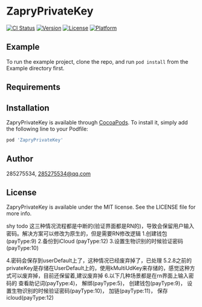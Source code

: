 # ZapryPrivateKey

[![CI Status](https://img.shields.io/travis/285275534/ZapryPrivateKey.svg?style=flat)](https://travis-ci.org/285275534/ZapryPrivateKey)
[![Version](https://img.shields.io/cocoapods/v/ZapryPrivateKey.svg?style=flat)](https://cocoapods.org/pods/ZapryPrivateKey)
[![License](https://img.shields.io/cocoapods/l/ZapryPrivateKey.svg?style=flat)](https://cocoapods.org/pods/ZapryPrivateKey)
[![Platform](https://img.shields.io/cocoapods/p/ZapryPrivateKey.svg?style=flat)](https://cocoapods.org/pods/ZapryPrivateKey)

## Example

To run the example project, clone the repo, and run `pod install` from the Example directory first.

## Requirements

## Installation

ZapryPrivateKey is available through [CocoaPods](https://cocoapods.org). To install
it, simply add the following line to your Podfile:

```ruby
pod 'ZapryPrivateKey'
```

## Author

285275534, 285275534@qq.com

## License

ZapryPrivateKey is available under the MIT license. See the LICENSE file for more info.

shy todo 
这三种情况流程都是中断的(验证界面都是RN的)，导致会保留用户输入密码。解决方案可以修改为原生的，但是需要RN修改逻辑
1.创建钱包 (payType:9)
2.备份到iCloud (payType:12)
3.设置生物识别的时候验证密码 (payType:10)

4.密码会保存到userDefault上了，这种情况已经废弃掉了，已处理
5.2.8之前的privateKey是存储在UserDefault上的，使用kMultiUdKey来存储的，感觉这种方式可以废弃掉，目前还保留着,建议废弃掉
6.以下几种场景都是在rn界面上输入密码的
    查看助记词(payType:4)，
    解绑(payType:5)，
    创建钱包(payType:9)，
    设置生物识别的时候验证密码(payType:10)，
    加链(payType:11)，
    保存icloud(payType:12)
